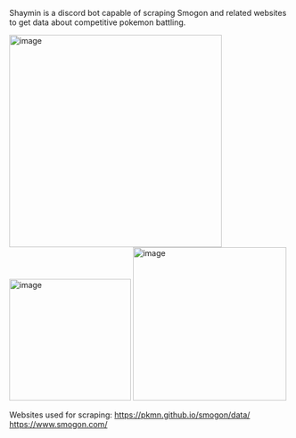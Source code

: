 Shaymin is a discord bot capable of scraping Smogon and related websites to get data about competitive pokemon battling.

<img width="381" alt="image" src="https://github.com/Mwoon0022/shaymin.py/assets/90773096/c8418e5b-9fa8-4d5d-8df1-ad890a1592e6">
<img width="218" alt="image" src="https://github.com/Mwoon0022/shaymin.py/assets/90773096/077b39d7-5469-4f85-b13b-af7f431e3832">
<img width="275" alt="image" src="https://github.com/Mwoon0022/shaymin.py/assets/90773096/050b51b1-54d5-42fd-b16c-41724b578ca6">

Websites used for scraping:
  https://pkmn.github.io/smogon/data/
  https://www.smogon.com/
